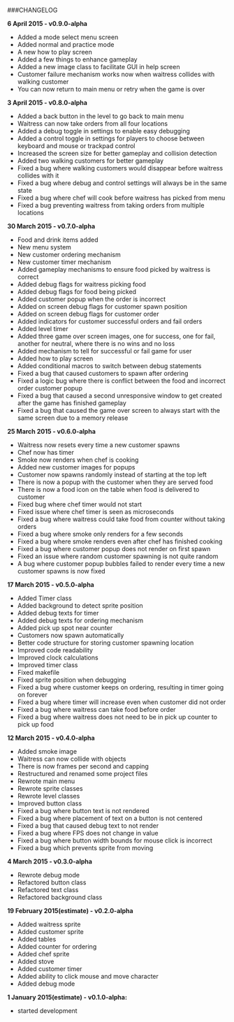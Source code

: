 ###CHANGELOG

**6 April 2015 - v0.9.0-alpha**
- Added a mode select menu screen
- Added normal and practice mode
- A new how to play screen
- Added a few things to enhance gameplay
- Added a new image class to facilitate GUI in help screen
- Customer failure mechanism works now  when waitress collides with walking customer
- You can now return to main menu or retry when the game is over

**3 April 2015 - v0.8.0-alpha**
- Added a back button in the level to go back to main menu
- Waitress can now take orders from all four locations
- Added a debug toggle in settings to enable easy debugging
- Added a control toggle in settings for players to choose between keyboard and mouse or trackpad control
- Increased the screen size for better gameplay and collision detection
- Added two walking customers for better gameplay
- Fixed a bug where walking customers would disappear before waitress collides with it
- Fixed a bug where debug and control settings will always be in the same state
- Fixed a bug where chef will cook before waitress has picked from menu
- Fixed a bug preventing waitress from taking orders from multiple locations

**30 March 2015 - v0.7.0-alpha**
- Food and drink items added
- New menu system
- New customer ordering mechanism
- New customer timer mechanism
- Added gameplay mechanisms to ensure food picked by waitress is correct
- Added debug flags for waitress picking food
- Added debug flags for food being picked
- Added customer popup when the order is incorrect
- Added on screen debug flags for customer spawn position
- Added on screen debug flags for customer order
- Added indicators for customer successful orders and fail orders
- Added level timer
- Added three game over screen images, one for success, one for fail, another for neutral, where there is no wins and no loss
- Added mechanism to tell for successful or fail game for user
- Added how to play screen
- Added conditional macros to switch between debug statements
- Fixed a bug that caused customers to spawn after ordering
- Fixed a logic bug where there is conflict between the food and incorrect order customer popup
- Fixed a bug that caused a second unresponsive window to get created after the game has finished gameplay
- Fixed a bug that caused the game over screen to always start with the same screen due to a memory release

**25 March 2015 - v0.6.0-alpha**
- Waitress now resets every time a new customer spawns
- Chef now has timer
- Smoke now renders when chef is cooking
- Added new customer images for popups
- Customer now spawns randomly instead of starting at the top left
- There is now a popup with the customer when they are served food
- There is now a food icon on the table when food is delivered to customer
- Fixed bug where chef timer would not start
- Fixed issue where chef timer is seen as microseconds
- Fixed a bug where waitress could take food from counter without taking orders
- Fixed a bug where smoke only renders for a few seconds
- Fixed a bug where smoke renders even after chef has finished cooking
- Fixed a bug where customer popup does not render on first spawn
- Fixed an issue where random customer spawning is not quite random
- A bug where customer popup bubbles failed to render every time a new customer spawns is now fixed

**17 March 2015 - v0.5.0-alpha**
- Added Timer class
- Added background to detect sprite position
- Added debug texts for timer
- Added debug texts for ordering mechanism
- Added pick up spot near counter
- Customers now spawn automatically
- Better code structure for storing customer spawning location
- Improved code readability
- Improved clock calculations
- Improved timer class
- Fixed makefile
- Fixed sprite position when debugging
- Fixed a bug where customer keeps on ordering, resulting in timer going on forever
- Fixed a bug where timer will increase even when customer did not order
- Fixed a bug where waitress can take food before order
- Fixed a bug where waitress does not need to be in pick up counter to pick up food

**12 March 2015 - v0.4.0-alpha**
- Added smoke image
- Waitress can now collide with objects
- There is now frames per second and capping
- Restructured and renamed some project files
- Rewrote main menu
- Rewrote sprite classes
- Rewrote level classes
- Improved button class
- Fixed a bug where button text is not rendered
- Fixed a bug where placement of text on a button is not centered
- Fixed a bug that caused debug text to not render
- Fixed a bug where FPS does not change in value
- Fixed a bug where button width bounds for mouse click is incorrect
- Fixed a bug which prevents sprite from moving

**4 March 2015 - v0.3.0-alpha**
- Rewrote debug mode
- Refactored button class
- Refactored text class
- Refactored background class

**19 February 2015(estimate) - v0.2.0-alpha**
- Added waitress sprite
- Added customer sprite
- Added tables
- Added counter for ordering
- Added chef sprite
- Added stove
- Added customer timer
- Added ability to click mouse and move character
- Added debug mode


**1 January 2015(estimate) - v0.1.0-alpha:**
- started development
